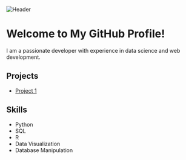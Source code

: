 <!-- README.md -->

![Header](https://github.com/njifack/assets/blob/main/header.svg)

# Welcome to My GitHub Profile!

I am a passionate developer with experience in data science and web development.

## Projects

- [Project 1](https://github.com/njifack/python_mysql.git)

## Skills

- Python
- SQL
- R
- Data Visualization
- Database Manipulation
